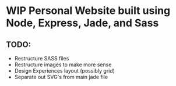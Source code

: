 # WIP Personal Website built using Node, Express, Jade, and Sass

## TODO:
* Restructure SASS files
* Restructure images to make more sense
* Design Experiences layout (possibly grid)
* Separate out SVG's from main jade file
